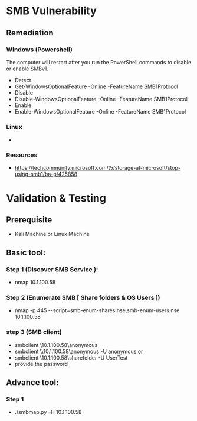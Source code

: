 # SMB Vulnerability 
## Remediation

### Windows (Powershell)
The computer will restart after you run the PowerShell commands to disable or enable SMBv1.
* Detect
 * Get-WindowsOptionalFeature -Online -FeatureName SMB1Protocol
* Disable
 * Disable-WindowsOptionalFeature -Online -FeatureName SMB1Protocol
* Enable
 * Enable-WindowsOptionalFeature -Online -FeatureName SMB1Protocol
### Linux
* 

### Resources 
* https://techcommunity.microsoft.com/t5/storage-at-microsoft/stop-using-smb1/ba-p/425858 

# Validation & Testing 
## Prerequisite
*  Kali Machine or Linux Machine 
## Basic tool:  
### Step 1 (Discover SMB Service ):
* nmap 10.1.100.58
### Step 2 (Enumerate SMB [ Share folders & OS Users ])
* 	nmap -p 445 --script=smb-enum-shares.nse,smb-enum-users.nse 10.1.100.58

### step 3 (SMB client)
* 	smbclient \\10.1.100.58\\anonymous 
* 	smbclient \\\\10.1.100.58\\anonymous -U anonymous
or 
* 	smbclient \\10.1.100.58\\sharefolder -U UserTest
* provide the password 
## Advance tool: 

### Step 1
* 	./smbmap.py –H 10.1.100.58
